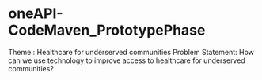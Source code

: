 # oneAPI-CodeMaven_PrototypePhase
Theme : Healthcare for underserved communities Problem Statement: How can we use technology to improve access to healthcare for underserved communities?
